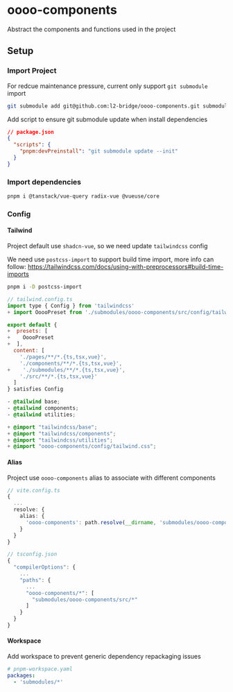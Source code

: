 # oooo-components
Abstract the components and functions used in the project

## Setup

### Import Project
For redcue maintenance pressure, current only support `git submodule` import

```bash
git submodule add git@github.com:l2-bridge/oooo-components.git submodules/oooo-components
```

Add script to ensure git submodule update when install dependencies

```json
// package.json
{
  "scripts": {
    "pnpm:devPreinstall": "git submodule update --init"
  }
}
```

### Import dependencies
```bash
pnpm i @tanstack/vue-query radix-vue @vueuse/core
```

### Config

#### Tailwind
Project default use `shadcn-vue`, so we need update `tailwindcss` config

We need use `postcss-import` to support build time import, more info can follow: https://tailwindcss.com/docs/using-with-preprocessors#build-time-imports

```bash
pnpm i -D postcss-import
```

```js
// tailwind.config.ts
import type { Config } from 'tailwindcss'
+ import OoooPreset from './submodules/oooo-components/src/config/tailwind.preset.js'

export default {
+  presets: [
+    OoooPreset
+  ],
  content: [
    './pages/**/*.{ts,tsx,vue}',
    './components/**/*.{ts,tsx,vue}',
+    './submodules/**/*.{ts,tsx,vue}',
    './src/**/*.{ts,tsx,vue}'
  ]
} satisfies Config
```

```css
- @tailwind base;
- @tailwind components;
- @tailwind utilities;

+ @import "tailwindcss/base";
+ @import "tailwindcss/components";
+ @import "tailwindcss/utilities";
+ @import "oooo-components/config/tailwind.css";
```

#### Alias
Project use `oooo-components` alias to associate with different components

```ts
// vite.config.ts
{
  ...
  resolve: {
    alias: {
      'oooo-components': path.resolve(__dirname, 'submodules/oooo-components/src')
    }
  }
}
```

```ts
// tsconfig.json
{
  "compilerOptions": {
    ...
    "paths": {
      ...
      "oooo-components/*": [
        "submodules/oooo-components/src/*"
      ]
    }
  }
}
```

#### Workspace
Add workspace to prevent generic dependency repackaging issues

```yaml
# pnpm-workspace.yaml
packages:
  - 'submodules/*'
```
